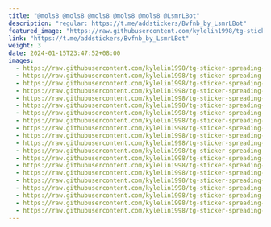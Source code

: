 ```yaml
---
title: "@mols8 @mols8 @mols8 @mols8 @mols8 @LsmrLBot"
description: "regular: https://t.me/addstickers/Bvfnb_by_LsmrLBot"
featured_image: "https://raw.githubusercontent.com/kylelin1998/tg-sticker-spreading-worldwide-images/main/img/7f356a60-de91-44af-90a2-e7b0288b4db3.jpg"
link: "https://t.me/addstickers/Bvfnb_by_LsmrLBot"
weight: 3
date: 2024-01-15T23:47:52+08:00
images:
  - https://raw.githubusercontent.com/kylelin1998/tg-sticker-spreading-worldwide-images/main/img/7f356a60-de91-44af-90a2-e7b0288b4db3.jpg
  - https://raw.githubusercontent.com/kylelin1998/tg-sticker-spreading-worldwide-images/main/img/92766965-61f5-43b3-b8db-7e90a7e28f8f.jpg
  - https://raw.githubusercontent.com/kylelin1998/tg-sticker-spreading-worldwide-images/main/img/b7e4256a-a535-46da-baca-6d724d3ed9b1.jpg
  - https://raw.githubusercontent.com/kylelin1998/tg-sticker-spreading-worldwide-images/main/img/d2e296cd-5b32-4010-bcd9-7f03c30733c0.jpg
  - https://raw.githubusercontent.com/kylelin1998/tg-sticker-spreading-worldwide-images/main/img/444aadfd-0768-413e-b762-f199abf55ebb.jpg
  - https://raw.githubusercontent.com/kylelin1998/tg-sticker-spreading-worldwide-images/main/img/44550b5c-3042-40ca-b5fd-dc5d5596a7e6.jpg
  - https://raw.githubusercontent.com/kylelin1998/tg-sticker-spreading-worldwide-images/main/img/076f3e55-d30a-4dfb-9b01-e7234a427bef.jpg
  - https://raw.githubusercontent.com/kylelin1998/tg-sticker-spreading-worldwide-images/main/img/4ad32ae7-38bd-4344-92a2-639d33dcbd72.jpg
  - https://raw.githubusercontent.com/kylelin1998/tg-sticker-spreading-worldwide-images/main/img/1a70c384-e1f9-4569-9f30-789578968a9a.jpg
  - https://raw.githubusercontent.com/kylelin1998/tg-sticker-spreading-worldwide-images/main/img/ceb547a4-c2e9-4296-a60d-2509c95522c6.jpg
  - https://raw.githubusercontent.com/kylelin1998/tg-sticker-spreading-worldwide-images/main/img/91a51aef-e424-4e19-b6db-cebc5fd513b6.jpg
  - https://raw.githubusercontent.com/kylelin1998/tg-sticker-spreading-worldwide-images/main/img/738acbdb-a4d6-4363-bab5-2667952a908c.jpg
  - https://raw.githubusercontent.com/kylelin1998/tg-sticker-spreading-worldwide-images/main/img/99eeb938-4a9c-495d-a8eb-b1908939b30c.jpg
  - https://raw.githubusercontent.com/kylelin1998/tg-sticker-spreading-worldwide-images/main/img/df02a246-4e39-43cc-b3d2-7ec2698f477f.jpg
  - https://raw.githubusercontent.com/kylelin1998/tg-sticker-spreading-worldwide-images/main/img/15c55fa3-9eae-40e2-a13c-16e907f29127.jpg
  - https://raw.githubusercontent.com/kylelin1998/tg-sticker-spreading-worldwide-images/main/img/39139f51-84c5-45b5-902f-03f48ded99a8.jpg
  - https://raw.githubusercontent.com/kylelin1998/tg-sticker-spreading-worldwide-images/main/img/044fc4c3-6d3d-4927-a4c3-5686ee7c3ba8.jpg
  - https://raw.githubusercontent.com/kylelin1998/tg-sticker-spreading-worldwide-images/main/img/662f0af5-5da4-44f1-b562-77569cbfe39d.jpg
  - https://raw.githubusercontent.com/kylelin1998/tg-sticker-spreading-worldwide-images/main/img/709739d3-5324-47c1-94f1-9f30401bbf0e.jpg
  - https://raw.githubusercontent.com/kylelin1998/tg-sticker-spreading-worldwide-images/main/img/0498cdd9-8e9a-4462-86e4-524ba82bfd3a.jpg
---
```

